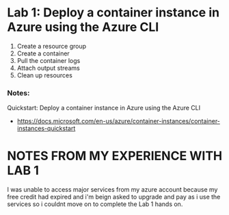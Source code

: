 # Lab 1: Deploy a container instance in Azure using the Azure CLI

1. Create a resource group
2. Create a container
3. Pull the container logs
4. Attach output streams
5. Clean up resources

### Notes:

Quickstart: Deploy a container instance in Azure using the Azure CLI
* https://docs.microsoft.com/en-us/azure/container-instances/container-instances-quickstart

# NOTES FROM MY EXPERIENCE WITH LAB 1

I was unable to access major services from my azure account because my free credit had expired and i'm beign asked to upgrade and pay as i use the services so i couldnt move on to complete the Lab 1 hands on.